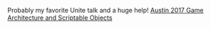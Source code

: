 Probably my favorite Unite talk and a huge help! [Austin 2017 Game Architecture and Scriptable Objects](https://www.youtube.com/watch?v=raQ3iHhE_Kk)
